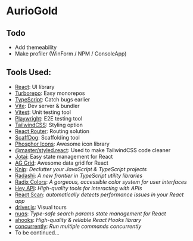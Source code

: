 # AurioGold

## Todo

- Add themeability
- Make profiler (WinForm / NPM / ConsoleApp)

## Tools Used:

- [React](https://react.dev): UI library
- [Turborepo](https://turborepo.com): Easy monorepos
- [TypeScript](https://www.typescriptlang.org/): Catch bugs earlier
- [Vite](https://vite.dev/): Dev server & bundler
- [Vitest](https://vitest.dev/): Unit testing tool
- [Playwright](https://playwright.dev/): E2E testing tool
- [TailwindCSS](https://tailwindcss.com/): Styling option
- [React Router](https://reactrouter.com/): Routing solution
- [ScaffDog](https://scaff.dog): Scaffolding tool
- [Phosphor Icons](https://phosphoricons.com/): Awesome icon library
- [@master/styled.react](https://github.com/master-co/styled): Used to make TailwindCSS code cleaner
- [Jotai](https://jotai.org/): Easy state management for React
- [AG Grid](https://www.ag-grid.com/): Awesome data grid for React
- [Knip](https://knip.dev): *Declutter your JavaScript & TypeScript projects*
- [Radashi](https://radashi.js.org/): *A new frontier in TypeScript utility libraries*
- [Radix Colors](https://www.radix-ui.com/colors): *A gorgeous, accessible color system for user interfaces*
- [Hey API](https://heyapi.dev/): *High-quality tools for interacting with APIs*
- [React Scan](https://react-scan.com/): *automatically detects performance issues in your React app*
- [driver.js](https://driverjs.com): Visual tours
- [nuqs](https://nuqs.47ng.com/): *Type-safe search params state management for React*
- [ahooks](https://ahooks.js.org/): *High-quality & reliable React Hooks library*
- [concurrently](https://www.npmjs.com/package/concurrently): *Run multiple commands concurrently*
- To be continued...
<!-- - [Motion](https://motion.dev/): Animation library -->
<!-- - [TypeDoc](https://typedoc.org/): Docs based on code comments -->
<!-- - [typedoc-material-theme](https://github.com/dmnsgn/typedoc-material-theme): Beautiful theme for TypeDoc -->
